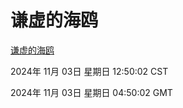 # 谦虚的海鸥
[谦虚的海鸥](http://219.139.197.74:56308/qxdho/course/base/hotlink/index.php)

2024年 11月 03日 星期日 12:50:02 CST

2024年 11月 03日 星期日 04:50:02 GMT
